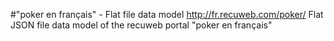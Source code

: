 #"poker en français" - Flat file data model
http://fr.recuweb.com/poker/
Flat JSON file data model of the recuweb portal "poker en français"
